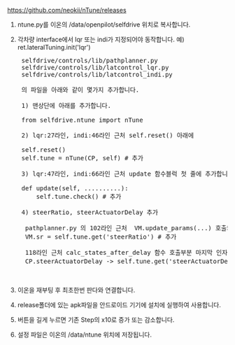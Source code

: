 https://github.com/neokii/nTune/releases


1. ntune.py를 이온의 /data/openpilot/selfdrive 위치로 복사합니다.


2. 각차량 interface에서 lqr 또는 indi가 지정되어야 동작합니다. 예) ret.lateralTuning.init('lqr')

    <pre>
    selfdrive/controls/lib/pathplanner.py
    selfdrive/controls/lib/latcontrol_lqr.py
    selfdrive/controls/lib/latcontrol_indi.py

    의 파일을 아래와 같이 몇가지 추가합니다.

    1) 맨상단에 아래를 추가합니다.
    
    from selfdrive.ntune import nTune
    
    2) lqr:27라인, indi:46라인 근처 self.reset() 아래에
    
    self.reset()
    self.tune = nTune(CP, self) # 추가
    
    3) lqr:47라인, indi:66라인 근처 update 함수블럭 첫 줄에 추가합니다.
    
    def update(self, ..........):
        self.tune.check() # 추가

    4) steerRatio, steerActuatorDelay 추가

     pathplanner.py 의 102라인 근처  VM.update_params(...) 호출되는 바로 아래에
     VM.sr = self.tune.get('steerRatio') # 추가

     118라인 근처 calc_states_after_delay 함수 호출부분 마지막 인자를
     CP.steerActuatorDelay -> self.tune.get('steerActuatorDelay') 로 수정
            
    </pre>

3. 이온을 재부팅 후 최초한번 판다와 연결합니다.

4. release폴더에 있는 apk파일을 안드로이드 기기에 설치에 실행하여 사용합니다.

5. 버튼을 길게 누르면 기존 Step의 x10로 증가 또는 감소합니다.

6. 설정 파일은 이온의 /data/ntune 위치에 저장됩니다.
